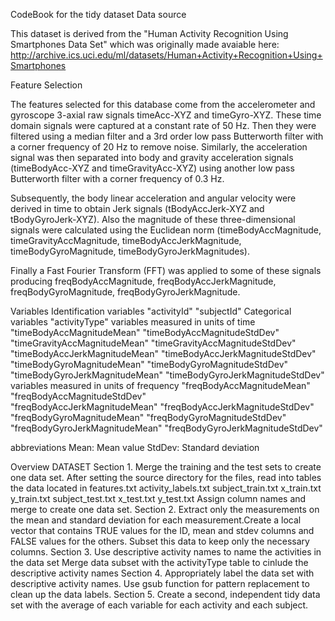 CodeBook for the tidy dataset
Data source

This dataset is derived from the "Human Activity Recognition Using Smartphones Data Set" which was originally 
made avaiable here: http://archive.ics.uci.edu/ml/datasets/Human+Activity+Recognition+Using+Smartphones

Feature Selection

The features selected for this database come from the accelerometer and gyroscope 3-axial raw signals timeAcc-XYZ 
and timeGyro-XYZ. These time domain signals were captured at a constant rate of 50 Hz. 
Then they were filtered using a median filter and a 3rd order low pass Butterworth filter with a corner frequency 
of 20 Hz to remove noise. Similarly, the acceleration signal was then separated into body and gravity acceleration 
signals (timeBodyAcc-XYZ and timeGravityAcc-XYZ) using another low pass Butterworth filter with a corner frequency of 0.3 Hz.

Subsequently, the body linear acceleration and angular velocity were derived in time to obtain Jerk signals 
(tBodyAccJerk-XYZ and tBodyGyroJerk-XYZ). Also the magnitude of these three-dimensional signals were calculated 
using the Euclidean norm (timeBodyAccMagnitude, timeGravityAccMagnitude, timeBodyAccJerkMagnitude, 
timeBodyGyroMagnitude, timeBodyGyroJerkMagnitudes).

Finally a Fast Fourier Transform (FFT) was applied to some of these signals producing freqBodyAccMagnitude, 
freqBodyAccJerkMagnitude, freqBodyGyroMagnitude, freqBodyGyroJerkMagnitude.

Variables
Identification variables
"activityId"	  "subjectId"
Categorical variables
"activityType"
variables measured in units of time
"timeBodyAccMagnitudeMean"     	"timeBodyAccMagnitudeStdDev"	
"timeGravityAccMagnitudeMean"	  "timeGravityAccMagnitudeStdDev"	
"timeBodyAccJerkMagnitudeMean"	"timeBodyAccJerkMagnitudeStdDev"	
"timeBodyGyroMagnitudeMean"	    "timeBodyGyroMagnitudeStdDev"	
"timeBodyGyroJerkMagnitudeMean"	"timeBodyGyroJerkMagnitudeStdDev"	
variables measured in units of frequency
"freqBodyAccMagnitudeMean"      "freqBodyAccMagnitudeStdDev"	
"freqBodyAccJerkMagnitudeMean"	"freqBodyAccJerkMagnitudeStdDev"
"freqBodyGyroMagnitudeMean"	    "freqBodyGyroMagnitudeStdDev"	
"freqBodyGyroJerkMagnitudeMean"	"freqBodyGyroJerkMagnitudeStdDev"	

abbreviations
    Mean: Mean value
    StdDev: Standard deviation



Overview DATASET
Section 1. Merge the training and the test sets to create one data set.
After setting the source directory for the files, read into tables the data located in
    features.txt
    activity_labels.txt
    subject_train.txt
    x_train.txt
    y_train.txt
    subject_test.txt
    x_test.txt
    y_test.txt
Assign column names and merge to create one data set.
Section 2. Extract only the measurements on the mean and standard deviation for each measurement.Create 
a local vector that contains TRUE values for the ID, mean and stdev columns and FALSE values for the others. 
Subset this data to keep only the necessary columns.
Section 3. Use descriptive activity names to name the activities in the data set
Merge data subset with the activityType table to cinlude the descriptive activity names
Section 4. Appropriately label the data set with descriptive activity names.
Use gsub function for pattern replacement to clean up the data labels.
Section 5. Create a second, independent tidy data set with the average of each variable for each activity 
and each subject.
